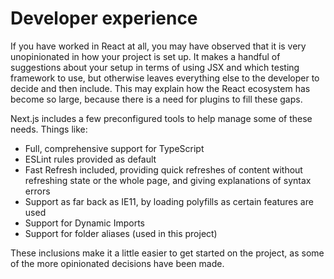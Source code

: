 # Developer experience

If you have worked in React at all, you may have observed that it is very unopinionated in how your project is set up. It makes a handful of suggestions about your setup in terms of using JSX and which testing framework to use, but otherwise leaves everything else to the developer to decide and then include. This may explain how the React ecosystem has become so large, because there is a need for plugins to fill these gaps.

Next.js includes a few preconfigured tools to help manage some of these needs. Things like:

- Full, comprehensive support for TypeScript
- ESLint rules provided as default
- Fast Refresh included, providing quick refreshes of content without refreshing state or the whole page, and giving explanations of syntax errors
- Support as far back as IE11, by loading polyfills as certain features are used
- Support for Dynamic Imports
- Support for folder aliases (used in this project)

These inclusions make it a little easier to get started on the project, as some of the more opinionated decisions have been made.

